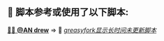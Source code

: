 <!--446140-->
<!--AUTHORS-->
## 💖 脚本参考或使用了以下脚本:
[🧑‍💻 **@AN drew**](https://greasyfork.org/users/472487) ⇒ 📜 _[greasyfork显示长时间未更新脚本](https://greasyfork.org/scripts/446140)_
<!--AUTHORS-END-->
<!--OTHERS-->
<!--OTHERS-END-->
